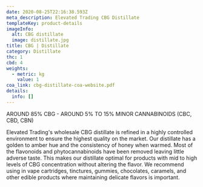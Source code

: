 ```yaml
---
date: 2020-08-25T22:16:38.593Z
meta_description: Elevated Trading CBG Distillate
templateKey: product-details
imageInfo:
  alt: CBG distillate
  image: distillate.jpg
title: CBG | Distillate
category: Distillate
thc: 1
cbd: 4
weights:
  - metric: kg
    value: 1
coa_link: cbg-distillate-coa-website.pdf
details:
  info: []
---
```


AROUND 85% CBG - AROUND 5% TO 15% MINOR CANNABINOIDS (CBC, CBD, CBN)

Elevated Trading's wholesale CBG distillate is refined in a highly controlled environment to ensure the highest quality on the market. Our distillate has a golden to amber hue and the consistency of honey when warmed. Most of the flavonoids and phytocannabinoids have been removed leaving little adverse taste. This makes our distillate optimal for products with mid to high levels of CBG concentration without altering the flavor. We recommend using in vape cartridges, tinctures, gummies, chocolates, caramels, and other edible products where maintaining delicate flavors is important.
